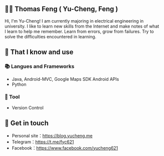## 👦🏻 Thomas Feng ( Yu-Cheng, Feng )

Hi, I'm Yu-Cheng! I am currently majoring in electrical engineering in university. I like to learn new skills from the Internet and make notes of what I learn to help me remember. Learn from errors, grow from failures. Try to solve the difficulties encountered in learning.

## 🧠 That I know and use

### 📚 Langues and Frameworks

- Java, Android-MVC, Google Maps SDK Android APIs
- Python

### 🔧 Tool

- Version Control

## 🔗 Get in touch

- Personal site：<https://blog.yucheng.me>
- Telegram：<https://t.me/fyc621>
- Facebook：<https://www.facebook.com/yucheng621>

